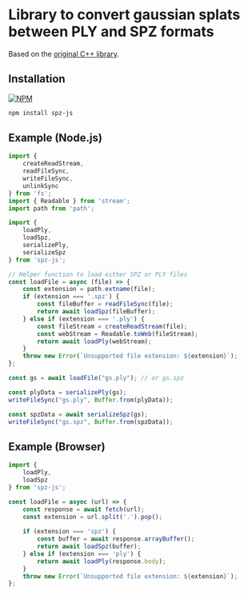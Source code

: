 # Library to convert gaussian splats between PLY and SPZ formats

Based on the [original C++ library](https://github.com/nianticlabs/spz).

## Installation

[![NPM](https://nodei.co/npm/spz-js.png)](https://npmjs.org/package/spz-js)

```bash
npm install spz-js
```

## Example (Node.js)

```javascript
import {
    createReadStream,
    readFileSync,
    writeFileSync,
    unlinkSync
} from 'fs';
import { Readable } from 'stream';
import path from 'path';

import {
    loadPly,
    loadSpz,
    serializePly,
    serializeSpz
} from 'spz-js';

// Helper function to load either SPZ or PLY files
const loadFile = async (file) => {
    const extension = path.extname(file);
    if (extension === '.spz') {
        const fileBuffer = readFileSync(file);
        return await loadSpz(fileBuffer);
    } else if (extension === '.ply') {
        const fileStream = createReadStream(file);
        const webStream = Readable.toWeb(fileStream);
        return await loadPly(webStream);
    }
    throw new Error(`Unsupported file extension: ${extension}`);
};

const gs = await loadFile("gs.ply"); // or gs.spz

const plyData = serializePly(gs);
writeFileSync("gs.ply", Buffer.from(plyData));

const spzData = await serializeSpz(gs);
writeFileSync("gs.spz", Buffer.from(spzData));
```

## Example (Browser)

```javascript
import {
    loadPly,
    loadSpz
} from 'spz-js';

const loadFile = async (url) => {
    const response = await fetch(url);
    const extension = url.split('.').pop();
    
    if (extension === 'spz') {
        const buffer = await response.arrayBuffer();
        return await loadSpz(buffer);
    } else if (extension === 'ply') {
        return await loadPly(response.body);
    }
    throw new Error(`Unsupported file extension: ${extension}`);
};
```